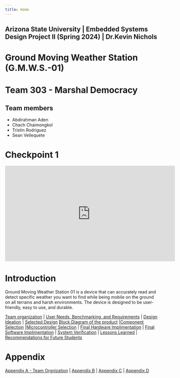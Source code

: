 ```yaml
---
title: Home
---
```


## Arizona State University | Embedded Systems Design Project II (Spring 2024) | Dr.Kevin Nichols
# Ground Moving Weather Station (G.M.W.S.-01) 

# Team 303 - Marshal Democracy
## Team members 
* Abdirahman Aden
* Chach Chaimongkol
* Tristin Rodriguez
* Sean Vellequete

# Checkpoint 1 
<iframe width="560" height="315" src="https://www.youtube.com/embed/R-VpR88BmgA?si=8asg205ILbVlzzUh" title="YouTube video player" frameborder="0" allow="accelerometer; autoplay; clipboard-write; encrypted-media; gyroscope; picture-in-picture; web-share" allowfullscreen></iframe>

# Introduction 
Ground Moving Weather Station 01 is a device that can accurately read and detect specific weather you want to find while being mobile on the ground on all terrains and harsh environments. 
The device is designed to be user-friendly, easy to use, and durable. 

[Team organization](/Team_organization.md) | [User Needs, Benchmarking, and Requirements](/User_Needs_Benchmarking_Requirements.md) | [Design Ideation](/Design_Ideation.md) | [Selected Design](/Selected_Design.md) 
[Block Diagram of the product](/Block_Diagram_of_the_product.md) |[Component Selection](/Component_Selection.md) |[Microcontroller Selection](/Microcontroller_Selection.md) | [Final Hardware Implimentation](/Final_Hardware_Implementation.md) | [Final Software Implimentation](/Software_Proposal.md) | [System Verification](/.md) | [Lessons Learned](/.md) | [Recommendations for Future Students](/.md)


# Appendix
[Appendix A - Team Orgnization](/Appendix_A.md) | [Appendix B](/Appendix_B.md) | [Appendix C](/Appendix_C.md) | [Appendix D](/Appendix_D.md)

